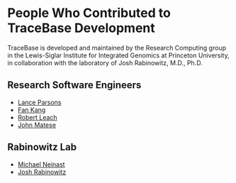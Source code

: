 # People Who Contributed to TraceBase Development

TraceBase is developed and maintained by the Research Computing group in the Lewis-Siglar Institute for Integrated
Genomics at Princeton University, in collaboration with the laboratory of Josh Rabinowitz, M.D., Ph.D.

## Research Software Engineers

* [Lance Parsons](https://lsi.princeton.edu/directory/lance-r.-parsons)
* [Fan Kang](https://lsi.princeton.edu/directory/fan-kang)
* [Robert Leach](https://lsi.princeton.edu/directory/robert-w.-leach)
* [John Matese](https://lsi.princeton.edu/directory/john-c.-matese)

## Rabinowitz Lab

* [Michael Neinast](https://scholar.princeton.edu/rabinowitz/labmembers)
* [Josh Rabinowitz](https://scholar.princeton.edu/rabinowitz/contact-us)
